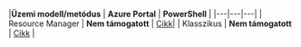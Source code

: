 |**Üzemi modell/metódus** | **Azure Portal** | **PowerShell** | |---|---|---| | Resource Manager | **Nem támogatott** | [Cikk](../articles/expressroute/expressroute-howto-coexist-resource-manager.md)| | Klasszikus | **Nem támogatott** | [Cikk](../articles/expressroute/expressroute-howto-coexist-classic.md) |
